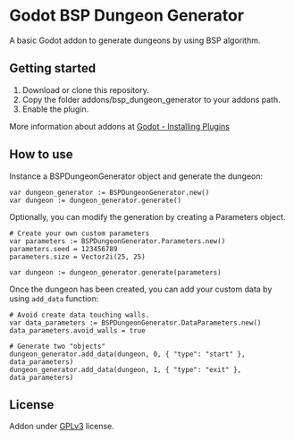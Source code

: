 
# Godot BSP Dungeon Generator
A basic Godot addon to generate dungeons by using BSP algorithm.

## Getting started
1. Download or clone this repository.
2. Copy the folder addons/bsp_dungeon_generator to your addons path.
3. Enable the plugin.

More information about addons at [Godot - Installing Plugins](https://docs.godotengine.org/en/stable/tutorials/plugins/editor/installing_plugins.html)

## How to use
Instance a BSPDungeonGenerator object and generate the dungeon:

    var dungeon_generator := BSPDungeonGenerator.new()
    var dungeon := dungeon_generator.generate()

Optionally, you can modify the generation by creating a Parameters object.

    # Create your own custom parameters
    var parameters := BSPDungeonGenerator.Parameters.new()
    parameters.seed = 123456789
    parameters.size = Vector2i(25, 25)
    
    var dungeon := dungeon_generator.generate(parameters)
  
  Once the dungeon has been created, you can add your custom data by using `add_data` function:

    # Avoid create data touching walls.
    var data_parameters := BSPDungeonGenerator.DataParameters.new()
    data_parameters.avoid_walls = true
    
    # Generate two "objects"
    dungeon_generator.add_data(dungeon, 0, { "type": "start" }, data_parameters)
    dungeon_generator.add_data(dungeon, 1, { "type": "exit" }, data_parameters)

## License
Addon under [GPLv3](https://github.com/aroldanju/godot-bsp-dungeon-generator/blob/main/LICENSE) license.

